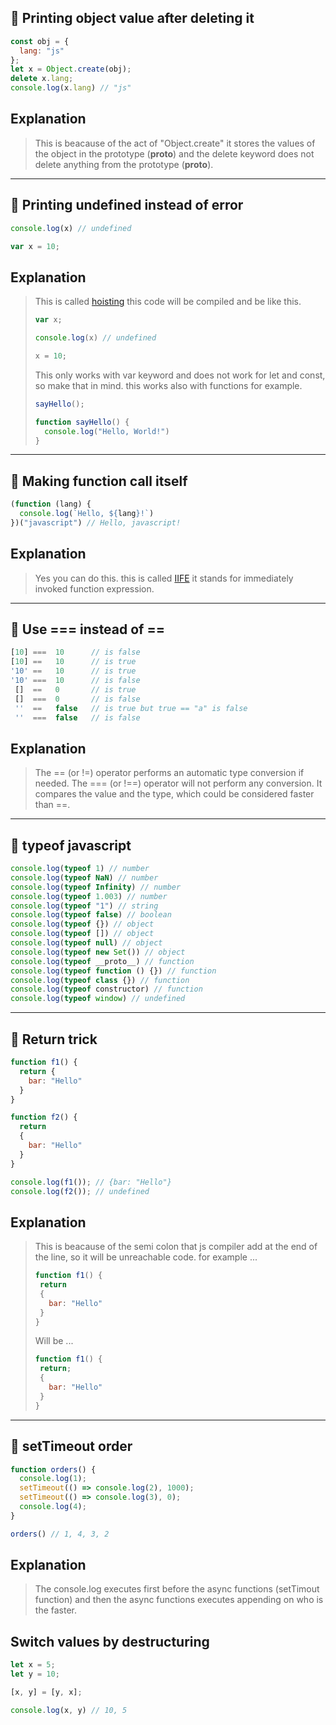## :link: Printing object value after deleting it

```javascript
const obj = {
  lang: "js"
};
let x = Object.create(obj);
delete x.lang;
console.log(x.lang) // "js"
```

## Explanation

> This is beacause of the act of "Object.create" it stores the values of the object in the prototype (__proto__) and the delete keyword does not delete anything from the prototype (__proto__).

---

## :link: Printing undefined instead of error

```javascript
console.log(x) // undefined

var x = 10;
```

## Explanation

> This is called [hoisting](https://developer.mozilla.org/en-US/docs/Glossary/Hoisting) this code will be compiled and be like this.
> ```javascript
> var x;
>
> console.log(x) // undefined
>
> x = 10;
> ```
> 
> This only works with var keyword and does not work for let and const, so make that in mind. this works also with functions for example.
> 
> ```javascript
> sayHello();
>
> function sayHello() {
>   console.log("Hello, World!")
> }
> ```

---

## :link: Making function call itself

```javascript
(function (lang) {
  console.log(`Hello, ${lang}!`)
})("javascript") // Hello, javascript!
```

## Explanation

> Yes you can do this. this is called [IIFE](https://developer.mozilla.org/en-US/docs/Glossary/IIFE) it stands for immediately invoked function expression.

---

## :link: Use === instead of ==

```javascript
[10] ===  10      // is false
[10] ==   10      // is true
'10' ==   10      // is true
'10' ===  10      // is false
 []  ==   0       // is true
 []  ===  0       // is false
 ''  ==   false   // is true but true == "a" is false
 ''  ===  false   // is false 
```

## Explanation

> The == (or !=) operator performs an automatic type conversion if needed. The === (or !==) operator will not perform any conversion. It compares the value and the type, which could be considered faster than ==.

---

## :link: typeof javascript

```javascript
console.log(typeof 1) // number
console.log(typeof NaN) // number
console.log(typeof Infinity) // number
console.log(typeof 1.003) // number
console.log(typeof "1") // string
console.log(typeof false) // boolean
console.log(typeof {}) // object
console.log(typeof []) // object
console.log(typeof null) // object
console.log(typeof new Set()) // object
console.log(typeof __proto__) // function
console.log(typeof function () {}) // function
console.log(typeof class {}) // function
console.log(typeof constructor) // function
console.log(typeof window) // undefined
```

---

## :link: Return trick

```javascript
function f1() {
  return {
    bar: "Hello"
  }
}

function f2() {
  return
  {
    bar: "Hello"
  }
}

console.log(f1()); // {bar: "Hello"}
console.log(f2()); // undefined
```

## Explanation 

> This is beacause of the semi colon that js compiler add at the end of the line, so it will be unreachable code. for example ...
> ```javascript
> function f1() {
>  return 
>  {
>    bar: "Hello"
>  }
> }
> ```
>
> Will be ...
> ```javascript
> function f1() {
>  return;
>  {
>    bar: "Hello"
>  }
> }
> ```

---

## :link: setTimeout order

```javascript
function orders() {
  console.log(1);
  setTimeout(() => console.log(2), 1000);
  setTimeout(() => console.log(3), 0);
  console.log(4);
}

orders() // 1, 4, 3, 2
```

## Explanation

> The console.log executes first before the async functions (setTimout function) and then the async functions executes appending on who is the faster.

## Switch values by destructuring 

```javascript
let x = 5;
let y = 10;

[x, y] = [y, x];

console.log(x, y) // 10, 5
```
